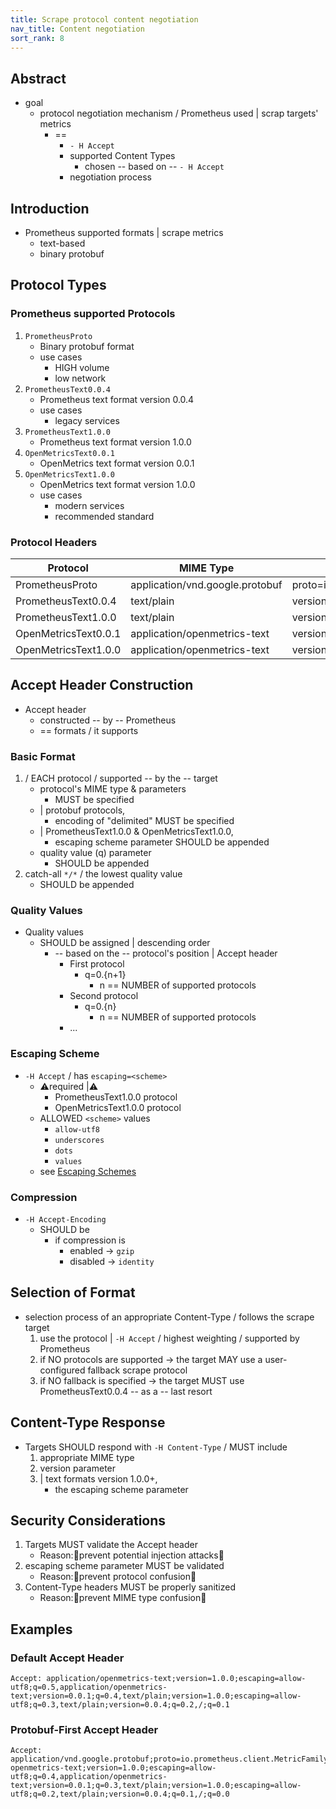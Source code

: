 ```yaml
---
title: Scrape protocol content negotiation
nav_title: Content negotiation
sort_rank: 8
---
```


## Abstract

* goal
  * protocol negotiation mechanism / Prometheus used | scrap targets' metrics
    * ==
      * `- H Accept`
      * supported Content Types
        * chosen -- based on -- `- H Accept` 
      * negotiation process

## Introduction

* Prometheus supported formats | scrape metrics
  * text-based
  * binary protobuf

## Protocol Types

### Prometheus supported Protocols

1. `PrometheusProto`
   * Binary protobuf format
   * use cases
     * HIGH volume
     * low network
2. `PrometheusText0.0.4`
   * Prometheus text format version 0.0.4
   * use cases
     * legacy services
3. `PrometheusText1.0.0`
   * Prometheus text format version 1.0.0
4. `OpenMetricsText0.0.1`
   * OpenMetrics text format version 0.0.1
5. `OpenMetricsText1.0.0`
   * OpenMetrics text format version 1.0.0
   * use cases
     * modern services
     * recommended standard

### Protocol Headers

| Protocol             | MIME Type                       | Parameters                                                 |
| -------------------- | ------------------------------- | ---------------------------------------------------------- |
| PrometheusProto      | application/vnd.google.protobuf | proto=io.prometheus.client.MetricFamily;encoding=delimited |
| PrometheusText0.0.4  | text/plain                      | version=0.0.4                                              |
| PrometheusText1.0.0  | text/plain                      | version=1.0.0                                              |
| OpenMetricsText0.0.1 | application/openmetrics-text    | version=0.0.1                                              |
| OpenMetricsText1.0.0 | application/openmetrics-text    | version=1.0.0                                              |

## Accept Header Construction

* Accept header
  * constructed -- by -- Prometheus
  * == formats / it supports

### Basic Format

1. / EACH protocol / supported -- by the -- target
   - protocol's MIME type & parameters
     - MUST be specified
   - | protobuf protocols,
     - encoding of "delimited" MUST be specified
   - | PrometheusText1.0.0 & OpenMetricsText1.0.0,
     - escaping scheme parameter SHOULD be appended
   - quality value (q) parameter
     - SHOULD be appended
2. catch-all `*/*` / the lowest quality value
   - SHOULD be appended

### Quality Values

* Quality values
  * SHOULD be assigned | descending order
    * -- based on the -- protocol's position | Accept header
      - First protocol
        - q=0.{n+1} 
          - n == NUMBER of supported protocols
      - Second protocol
        - q=0.{n}
          - n == NUMBER of supported protocols
      - ... 

### Escaping Scheme

* `-H Accept` / has `escaping=<scheme>`
  * ⚠️required |⚠️
    * PrometheusText1.0.0 protocol
    * OpenMetricsText1.0.0 protocol
  * ALLOWED `<scheme>` values
    - `allow-utf8`
    - `underscores`
    - `dots`
    - `values`
  * see [Escaping Schemes](escaping_schemes.md)

### Compression

* `-H Accept-Encoding`
  * SHOULD be
    - if compression is 
      - enabled -> `gzip` 
      - disabled -> `identity` 

## Selection of Format

* selection process of an appropriate Content-Type / follows the scrape target
  1. use the protocol | `-H Accept` / highest weighting / supported by Prometheus
  2. if NO protocols are supported -> the target MAY use a user-configured fallback
     scrape protocol
  3. if NO fallback is specified -> the target MUST use PrometheusText0.0.4 -- as a -- last resort

## Content-Type Response

* Targets SHOULD respond with `-H Content-Type` / MUST include
  1. appropriate MIME type
  2. version parameter
  3. | text formats version 1.0.0+,
     * the escaping scheme parameter

## Security Considerations

1. Targets MUST validate the Accept header
   * Reason:🧠prevent potential injection attacks🧠
2. escaping scheme parameter MUST be validated
   * Reason:🧠prevent protocol confusion🧠
3. Content-Type headers MUST be properly sanitized
   * Reason:🧠prevent MIME type confusion🧠

## Examples

### Default Accept Header

```
Accept: application/openmetrics-text;version=1.0.0;escaping=allow-utf8;q=0.5,application/openmetrics-text;version=0.0.1;q=0.4,text/plain;version=1.0.0;escaping=allow-utf8;q=0.3,text/plain;version=0.0.4;q=0.2,/;q=0.1
```

### Protobuf-First Accept Header

```
Accept: application/vnd.google.protobuf;proto=io.prometheus.client.MetricFamily;encoding=delimited;q=0.5,application/
openmetrics-text;version=1.0.0;escaping=allow-utf8;q=0.4,application/openmetrics-text;version=0.0.1;q=0.3,text/plain;version=1.0.0;escaping=allow-utf8;q=0.2,text/plain;version=0.0.4;q=0.1,/;q=0.0
```
